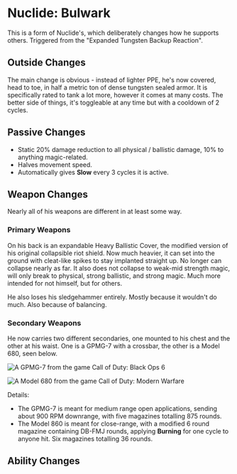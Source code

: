 # Nuclide: Bulwark

This is a form of Nuclide's, which deliberately changes how he supports others.
Triggered from the "Expanded Tungsten Backup Reaction".

## Outside Changes
The main change is obvious - instead of lighter PPE, he's now covered, head to toe, in half a metric ton of dense tungsten sealed armor.
It is specifically rated to tank a lot more, however it comes at many costs.
The better side of things, it's toggleable at any time but with a cooldown of 2 cycles.

## Passive Changes

* Static 20% damage reduction to all physical / ballistic damage, 10% to anything magic-related.
* Halves movement speed.
* Automatically gives **Slow** every 3 cycles it is active.

## Weapon Changes
Nearly all of his weapons are different in at least some way.

### Primary Weapons
On his back is an expandable Heavy Ballistic Cover, the modified version of his original collapsible riot shield.
Now much heavier, it can set into the ground with cleat-like spikes to stay implanted straight up.
No longer can collapse nearly as far.
It also does not collapse to weak-mid strength magic, will only break to physical, strong ballistic, and strong magic.
Much more intended for not himself, but for others.

He also loses his sledgehammer entirely.
Mostly because it wouldn't do much.
Also because of balancing.

### Secondary Weapons
He now carries two different secondaries, one mounted to his chest and the other at his waist.
One is a GPMG-7 with a crossbar, the other is a Model 680, seen below.

![A GPMG-7 from the game Call of Duty: Black Ops 6](Nuclide-GPMG-7.png)

![A Model 680 from the game Call of Duty: Modern Warfare](Nuclide-Model-680.png)

Details:

* The GPMG-7 is meant for medium range open applications, sending about 900 RPM downrange, with five magazines totalling 875 rounds.
* The Model 860 is meant for close-range, with a modified 6 round magazine containing DB-FMJ rounds, applying **Burning** for one cycle to anyone hit.
Six magazines totalling 36 rounds.

## Ability Changes